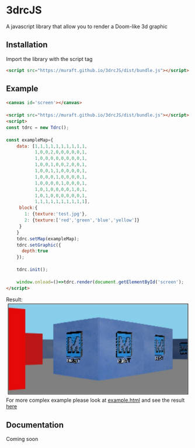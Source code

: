 # 3drcJS
A javascript library that allow you to render a Doom-like 3d graphic
## Installation
Import the library with the script tag
```html
<script src="https://muraft.github.io/3drcJS/dist/bundle.js"></script>
```
## Example
```html
<canvas id='screen'></canvas>

<script src="https://muraft.github.io/3drcJS/dist/bundle.js"></script>
<script>
const tdrc = new Tdrc();

const exampleMap={
    data: [1,1,1,1,1,1,1,1,1,1,
           1,0,0,2,0,0,0,0,0,1,
           1,0,0,0,0,0,0,0,0,1,
           1,0,0,1,0,0,2,0,0,1,
           1,0,0,1,1,0,0,0,0,1,
           1,0,0,0,1,0,0,0,0,1,
           1,0,0,0,0,1,0,0,0,1,
           1,0,1,0,0,0,0,1,0,1,
           1,0,1,0,0,0,0,0,0,1,
           1,1,1,1,1,1,1,1,1,1],
     block:{
       1: {texture:'test.jpg'},
       2: {texture:['red','green','blue','yellow']}
     }
    }
    tdrc.setMap(exampleMap);
    tdrc.setGraphic({
      depth:true
    });
    
    tdrc.init();
    
    window.onload=()=>tdrc.render(document.getElementById('screen');
</script>
```
Result:
![screenshot](screenshot.jpg)
For more complex example please look at [example.html](https://github.com/muraft/3drcJS/example.html) and see the result [here](https://muraft.github.io/3drcJS/example.html)

## Documentation
Coming soon
